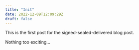 ```yaml
---
title: "Init"
date: 2022-12-09T12:09:29Z
draft: false
---
```


This is the first post for the signed-sealed-delivered blog post.

Nothing too exciting...
